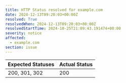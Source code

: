 ```yaml
---
title: HTTP Status resolved for example.com
date: 2024-12-13T09:20:03+00:00Z
resolved: True
resolvedWhen: 2024-12-13T09:20:03+00:00Z
resolvedStartTime: 2024-10-25T21:09:43.191474+00:00
severity: notice
affected:
  - example.com
section: issue
---
```


| Expected Statuses | Actual Status  |
|-------------------|----------------|
| 200, 301, 302 | 200 |
